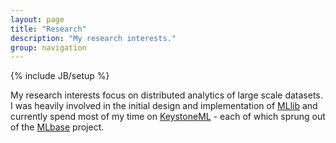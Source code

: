 ```yaml
---
layout: page
title: "Research"
description: "My research interests."
group: navigation
---
```

{% include JB/setup %}

My research interests focus on distributed analytics of large scale datasets. I was heavily involved in the initial design and implementation of [MLlib](http://) and currently spend most of my time on [KeystoneML](http://keystone-ml.org/) - each of which sprung out of the [MLbase](http://mlbase.org) project.
